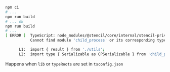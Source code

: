 ```sh
npm ci
# ...
npm run build
# ... ok
npm run build
# ...
[ ERROR ]  TypeScript: node_modules/@stencil/core/internal/stencil-private.d.ts:2:53
           Cannot find module 'child_process' or its corresponding type declarations.

      L1:  import { result } from './utils';
      L2:  import type { Serializable as CPSerializable } from 'child_process';
```

Happens when `lib` or `typeRoots` are set in `tsconfig.json`
